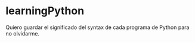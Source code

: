 # learningPython
Quiero guardar el significado del syntax de cada programa de Python para no olvidarme.
